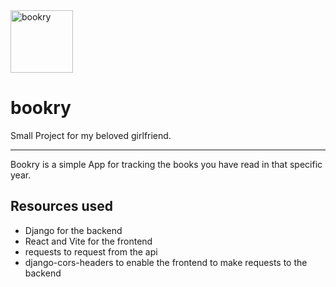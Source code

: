 <img alt="bookry" src="assets\images\book.png" width=100>

# bookry 

Small Project for my beloved girlfriend.

---

Bookry is a simple App for tracking the books you have read in that specific year.

## Resources used
* Django for the backend
* React and Vite for the frontend
* requests to request from the api
* django-cors-headers to enable the frontend to make requests to the backend